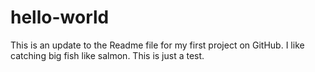 # hello-world

This is an update to the Readme file for my first project on GitHub.
I like catching big fish like salmon.
This is just a test.
